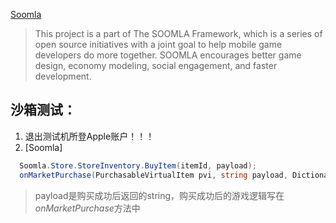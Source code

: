 [Soomla](https://github.com/soomla/unity3d-store)
>This project is a part of The SOOMLA Framework, which is a series of open source initiatives with a joint goal to help mobile game developers do more together. SOOMLA encourages better game design, economy modeling, social engagement, and faster development.

## 沙箱测试：
1. 退出测试机所登Apple账户！！！
2. [Soomla]  
```C#
  Soomla.Store.StoreInventory.BuyItem(itemId, payload);
  onMarketPurchase(PurchasableVirtualItem pvi, string payload, Dictionary<string, string> extra);
```  
> payload是购买成功后返回的string，购买成功后的游戏逻辑写在*onMarketPurchase*方法中